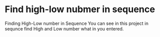 # Find high-low nubmer in sequence
Finding High-Low number in Sequence
You can see in this project in sequnce find High and Low number what in you entered.
